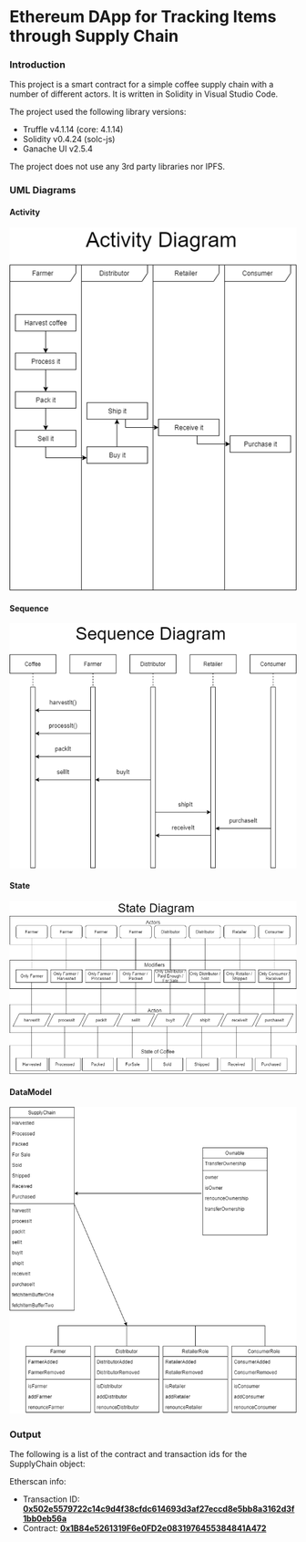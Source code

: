 # Ethereum DApp for Tracking Items through Supply Chain

### Introduction

This project is a smart contract for a simple coffee supply chain with a number of different actors. It is written in Solidity in Visual Studio Code.

The project used the following library versions:

- Truffle v4.1.14 (core: 4.1.14)
- Solidity v0.4.24 (solc-js)
- Ganache UI v2.5.4 

The project does not use any 3rd party libraries nor IPFS.

### UML Diagrams

#### Activity
![Activity](images/Activity.png)

#### Sequence
![Sequence](images/Sequence.png)

#### State
![State](images/State.png)

#### DataModel
![DataModel](images/DataModel.png)

### Output

The following is a list of the contract and transaction ids for the SupplyChain object:

Etherscan info:

- Transaction ID: [**0x502e5579722c14c9d4f38cfdc614693d3af27eccd8e5bb8a3162d3f1bb0eb56a**](https://rinkeby.etherscan.io/tx/0x502e5579722c14c9d4f38cfdc614693d3af27eccd8e5bb8a3162d3f1bb0eb56a)
- Contract: [**0x1B84e5261319F6e0FD2e0831976455384841A472**](https://rinkeby.etherscan.io/address/0x1b84e5261319f6e0fd2e0831976455384841a472)

